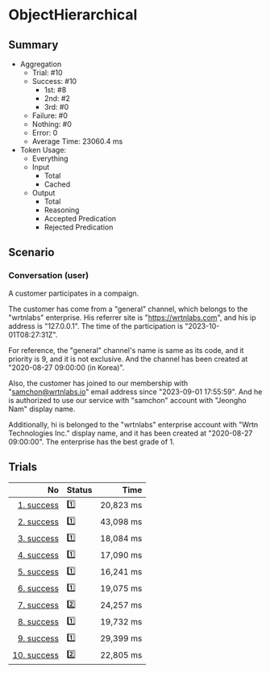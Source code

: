 # ObjectHierarchical
## Summary
  - Aggregation
    - Trial: #10
    - Success: #10
      - 1st: #8
      - 2nd: #2
      - 3rd: #0
    - Failure: #0
    - Nothing: #0
    - Error: 0
    - Average Time: 23060.4 ms
  - Token Usage:
    - Everything
    - Input
      - Total
      - Cached
    - Output
      - Total
      - Reasoning
      - Accepted Predication
      - Rejected Predication

## Scenario
### Conversation (user)
A customer participates in a compaign.

The customer has come from a "general" channel,
which belongs to the "wrtnlabs" enterprise.
His referrer site is "https://wrtnlabs.com",
and his ip address is "127.0.0.1".
The time of the participation is "2023-10-01T08:27:31Z".

For reference, the "general" channel's name is same as its code,
and it priority is 9, and it is not exclusive. And the channel
has been created at "2020-08-27 09:00:00 (in Korea)".

Also, the customer has joined to our membership with
"samchon@wrtnlabs.io" email address since "2023-09-01 17:55:59".
And he is authorized to use our service with "samchon" account
with "Jeongho Nam" display name.

Additionally, hi is belonged to the "wrtnlabs" enterprise account
with "Wrtn Technologies Inc." display name, and it has been created at
"2020-08-27 09:00:00". The enterprise has the best grade of 1.

## Trials
No | Status | Time
---:|:-------|------:
[1. success](./trials/1.success.json) | 1️⃣ | 20,823 ms
[2. success](./trials/2.success.json) | 1️⃣ | 43,098 ms
[3. success](./trials/3.success.json) | 1️⃣ | 18,084 ms
[4. success](./trials/4.success.json) | 1️⃣ | 17,090 ms
[5. success](./trials/5.success.json) | 1️⃣ | 16,241 ms
[6. success](./trials/6.success.json) | 1️⃣ | 19,075 ms
[7. success](./trials/7.success.json) | 2️⃣ | 24,257 ms
[8. success](./trials/8.success.json) | 1️⃣ | 19,732 ms
[9. success](./trials/9.success.json) | 1️⃣ | 29,399 ms
[10. success](./trials/10.success.json) | 2️⃣ | 22,805 ms